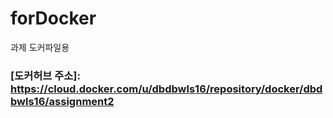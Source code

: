 # forDocker
과제 도커파일용

### [도커허브 주소]: https://cloud.docker.com/u/dbdbwls16/repository/docker/dbdbwls16/assignment2
